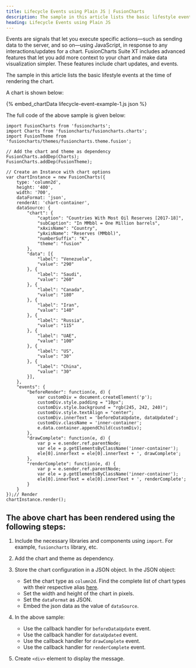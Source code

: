 ```yaml
---
title: Lifecycle Events using Plain JS | FusionCharts
description: The sample in this article lists the basic lifestyle events at the time of rendering the chart.
heading: Lifecycle Events using Plain JS
---
```


Events are signals that let you execute specific actions—such as sending data to the server, and so on—using JavaScript, in response to any interactions/updates for a chart. FusionCharts Suite XT includes advanced features that let you add more context to your chart and make data visualization simpler. These features include chart updates, and events.

The sample in this article lists the basic lifestyle events at the time of rendering the chart.

A chart is shown below:

{% embed_chartData lifecycle-event-example-1.js json %}

The full code of the above sample is given below:

```
import FusionCharts from 'fusioncharts';
import Charts from 'fusioncharts/fusioncharts.charts';
import FusionTheme from 'fusioncharts/themes/fusioncharts.theme.fusion';

// Add the chart and theme as dependency
FusionCharts.addDep(Charts);
FusionCharts.addDep(FusionTheme);

// Create an Instance with chart options
var chartInstance = new FusionCharts({
    type: 'column2d',
    height: '400',
    width: '700',
    dataFormat: 'json',
    renderAt: 'chart-container',
    dataSource: {
        "chart": {
            "caption": "Countries With Most Oil Reserves [2017-18]",
            "subCaption": "In MMbbl = One Million barrels",
            "xAxisName": "Country",
            "yAxisName": "Reserves (MMbbl)",
            "numberSuffix": "K",
            "theme": "fusion"
        },
        "data": [{
            "label": "Venezuela",
            "value": "290"
        }, {
            "label": "Saudi",
            "value": "260"
        }, {
            "label": "Canada",
            "value": "180"
        }, {
            "label": "Iran",
            "value": "140"
        }, {
            "label": "Russia",
            "value": "115"
        }, {
            "label": "UAE",
            "value": "100"
        }, {
            "label": "US",
            "value": "30"
        }, {
            "label": "China",
            "value": "30"
        }],
    },
    "events": {
        "beforeRender": function(e, d) {
            var customDiv = document.createElement('p');
            customDiv.style.padding = "10px";
            customDiv.style.background = "rgb(245, 242, 240)";
            customDiv.style.textAlign = "center";
            customDiv.innerText = 'beforeDataUpdate, dataUpdated';
            customDiv.className = 'inner-container';
            e.data.container.appendChild(customDiv);
        },
        "drawComplete": function(e, d) {
            var p = e.sender.ref.parentNode;
            var ele = p.getElementsByClassName('inner-container');
            ele[0].innerText = ele[0].innerText + ', drawComplete';
        },
        "renderComplete": function(e, d) {
            var p = e.sender.ref.parentNode;
            var ele = p.getElementsByClassName('inner-container');
            ele[0].innerText = ele[0].innerText + ', renderComplete';
        }
    }
});// Render
chartInstance.render();
```

## The above chart has been rendered using the following steps:

1. Include the necessary libraries and components using `import`. For example, `fusioncharts` library, etc.

2. Add the chart and theme as dependency. 

3. Store the chart configuration in a JSON object. In the JSON object:
    * Set the chart type as `column2d`. Find the complete list of chart types with their respective alias [here](https://www.fusioncharts.com/dev/chart-guide/list-of-charts).
    * Set the width and height of the chart in pixels. 
    * Set the `dataFormat` as JSON.
    * Embed the json data as the value of `dataSource`.

4. In the above sample:
	* Use the callback handler for `beforeDataUpdate` event.
	* Use the callback handler for `dataUpdated` event.
	* Use the callback handler for `drawComplete` event.
	* Use the callback handler for `renderComplete` event.

5. Create `<div>` element to display the message.
